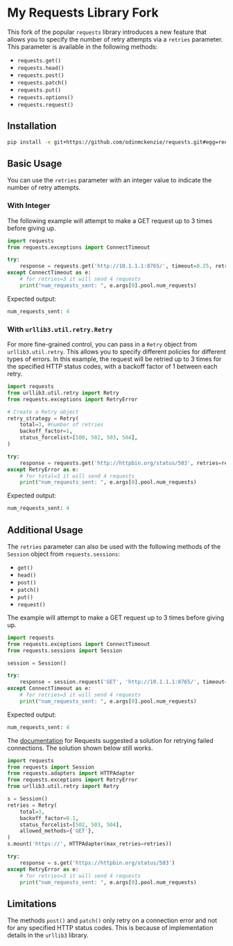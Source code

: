 # My Requests Library Fork

This fork of the popular `requests` library introduces a new feature that allows you to specify the number of retry attempts via a `retries` parameter. This parameter is available in the following methods:

- `requests.get()`
- `requests.head()`
- `requests.post()`
- `requests.patch()`
- `requests.put()`
- `requests.options()`
- `requests.request()`

## Installation

```bash
pip install -e git+https://github.com/odinmckenzie/requests.git#egg=requests
```

## Basic Usage

You can use the `retries` parameter with an integer value to indicate the number of retry attempts.

### With Integer

The following example will attempt to make a GET request up to 3 times before giving up.

```python
import requests
from requests.exceptions import ConnectTimeout

try:
    response = requests.get('http://10.1.1.1:8765/', timeout=0.25, retries=3)
except ConnectTimeout as e:
    # for retries=3 it will send 4 requests
    print("num_requests_sent: ", e.args[0].pool.num_requests)
```

Expected output:
```python
num_requests_sent: 4
```

### With `urllib3.util.retry.Retry`

For more fine-grained control, you can pass in a `Retry` object from `urllib3.util.retry`. This allows you to specify different policies for different types of errors. In this example, the request will be retried up to 3 times for the specified HTTP status codes, with a backoff factor of 1 between each retry.

```python
import requests
from urllib3.util.retry import Retry
from requests.exceptions import RetryError

# Create a Retry object
retry_strategy = Retry(
    total=3, #number of retries
    backoff_factor=1,
    status_forcelist=[500, 502, 503, 504],
)

try:
    response = requests.get('http://httpbin.org/status/503', retries=retry_strategy)
except RetryError as e:
    # for total=3 it will send 4 requests
    print("num_requests_sent: ", e.args[0].pool.num_requests)
```

Expected output:
```python
num_requests_sent: 4
```

## Additional Usage

The `retries` parameter can also be used with the following methods of the `Session` object from `requests.sessions`:

- `get()`
- `head()`
- `post()`
- `patch()`
- `put()`
- `request()`

The example will attempt to make a GET request up to 3 times before giving up.

```python
import requests
from requests.exceptions import ConnectTimeout
from requests.sessions import Session

session = Session()

try:
    response = session.request('GET', 'http://10.1.1.1:8765/', timeout=0.25, retries=3)
except ConnectTimeout as e:
    # for retries=3 it will send 4 requests
    print("num_requests_sent: ", e.args[0].pool.num_requests)
```

Expected output:
```python
num_requests_sent: 4
```

The [documentation](https://requests.readthedocs.io/en/latest/user/advanced/#example-automatic-retries) for Requests suggested a solution for retrying failed connections. The solution shown below still works.

```python
import requests
from requests import Session
from requests.adapters import HTTPAdapter
from requests.exceptions import RetryError
from urllib3.util.retry import Retry

s = Session()
retries = Retry(
    total=3,
    backoff_factor=0.1,
    status_forcelist=[502, 503, 504],
    allowed_methods={'GET'},
)
s.mount('https://', HTTPAdapter(max_retries=retries))

try:
    response = s.get('https://httpbin.org/status/503')
except RetryError as e:
    # for retries=3 it will send 4 requests
    print("num_requests_sent: ", e.args[0].pool.num_requests)
```

## Limitations

The methods `post()` and `patch()` only retry on a connection error and not for any specified HTTP status codes. This is because of implementation details in the `urllib3` library.
